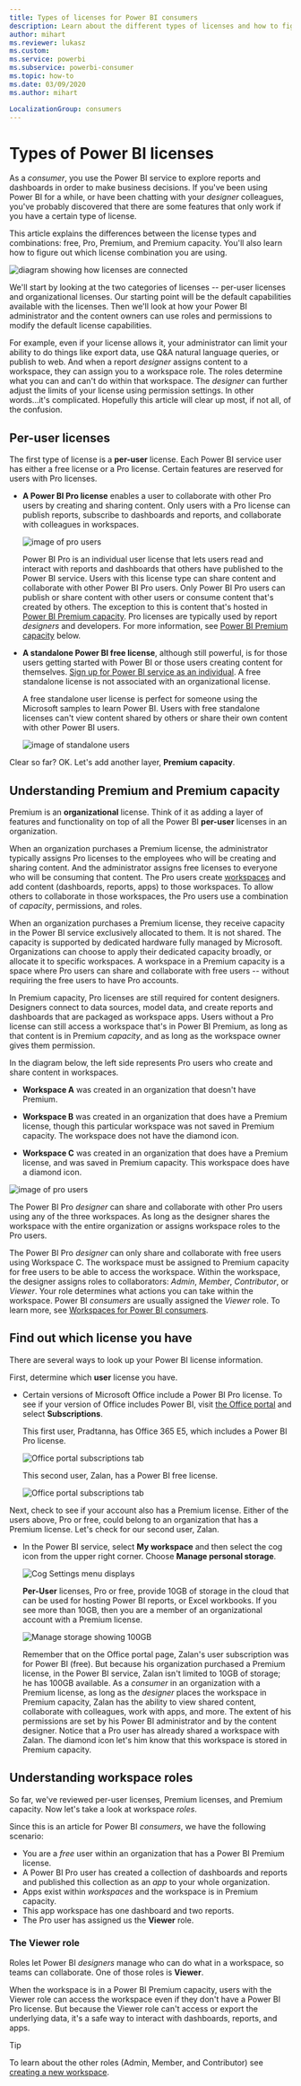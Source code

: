 ```yaml
---
title: Types of licenses for Power BI consumers
description: Learn about the different types of licenses and how to figure out which you have.
author: mihart
ms.reviewer: lukasz 
ms.custom:  
ms.service: powerbi
ms.subservice: powerbi-consumer
ms.topic: how-to
ms.date: 03/09/2020
ms.author: mihart

LocalizationGroup: consumers
---
```


# Types of Power BI licenses
As a *consumer*, you use the Power BI service to explore reports and dashboards in order to make business decisions. If you've been using Power BI for a while, or have been chatting with your *designer* colleagues, you've probably discovered that there are some features that only work if you have a certain type of license. 

This article explains the differences between the license types and combinations: free, Pro, Premium, and Premium capacity. You'll also learn how to figure out which license combination you are using.  

![diagram showing how licenses are connected](media/end-user-license/power-bi-diagram.jpg)

We'll start by looking at the two categories of licenses -- per-user licenses and organizational licenses. Our starting point will be the default capabilities available with the licenses. Then we'll look at how your Power BI administrator and the content owners can use roles and permissions to modify the default license capabilities. 

For example, even if your license allows it, your administrator can limit your ability to do things like export data, use Q&A natural language queries, or publish to web. And when a report *designer* assigns content to a workspace, they can assign you to a workspace role. The roles determine what you can and can't do within that workspace. The *designer* can further adjust the limits of your license using permission settings. In other words...it's complicated. Hopefully this article will clear up most, if not all, of the confusion.

## Per-user licenses
The first type of license is a **per-user** license. Each Power BI service user has either a free license or a Pro license. Certain features are reserved for users with Pro licenses.  

- **A Power BI Pro license** enables a user to collaborate with other Pro users by creating and sharing content. Only users with a Pro license can publish reports, subscribe to dashboards and reports, and collaborate with colleagues in workspaces. 

    ![image of pro users](media/end-user-license/power-bi-pro.jpg)

    Power BI Pro is an individual user license that lets users read and interact with reports and dashboards that others have published to the Power BI service. Users with this license type can share content and collaborate with other Power BI Pro users. Only Power BI Pro users can publish or share content with other users or consume content that's created by others. The exception to this is content that's hosted in [Power BI Premium capacity](#understanding-premium-and-premium-capacity). Pro licenses are typically used by report *designers* and developers. For more information, see [Power BI Premium capacity](#understanding-premium-and-premium-capacity) below.


- **A standalone Power BI free license**, although still powerful, is for those users getting started with Power BI or those users creating content for themselves. [Sign up for Power BI service as an individual](../service-self-service-signup-for-power-bi.md). A free standalone license is not associated with an organizational license. 

    A free standalone user license is perfect for someone using the Microsoft samples to learn Power BI. Users with free standalone licenses can't view content shared by others or share their own content with other Power BI users. 

    ![image of standalone users](media/end-user-license/power-bi-free-license.jpg)

Clear so far?  OK. Let's add another layer, **Premium capacity**.

## Understanding Premium and Premium capacity
Premium is an **organizational** license. Think of it as adding a layer of features and functionality on top of all the Power BI **per-user** licenses in an organization. 

When an organization purchases a Premium license, the administrator typically assigns Pro licenses to the employees who will be creating and sharing content. And the administrator assigns free licenses to everyone who will be consuming that content. The Pro users create [workspaces](end-user-workspaces.md) and add content (dashboards, reports, apps) to those workspaces. To allow others to collaborate in those workspaces, the Pro users use a combination of *capacity*, permissions, and roles. 

When an organization purchases a Premium license, they receive capacity in the Power BI service exclusively allocated to them. It is not shared. The capacity is supported by dedicated hardware fully managed by Microsoft. Organizations can choose to apply their dedicated capacity broadly, or allocate it to specific workspaces. A workspace in a Premium capacity is a space where Pro users can share and collaborate with free users -- without requiring the free users to have Pro accounts.  


In Premium capacity, Pro licenses are still required for content designers. Designers connect to data sources, model data, and create reports and dashboards that are packaged as workspace apps. Users without a Pro license can still access a workspace that's in Power BI Premium, as long as that content is in Premium *capacity*, and as long as the workspace owner gives them permission.

In the diagram below, the left side represents Pro users who create and share content in workspaces.  
- **Workspace A** was created in an organization that doesn't have Premium. 

- **Workspace B** was created in an organization that does have a Premium license, though this particular workspace was not saved in Premium capacity. The workspace does not have the diamond icon.

- **Workspace C** was created in an organization that does have a Premium license, and was saved in Premium capacity. This workspace does have a diamond icon.  

![image of pro users](media/end-user-license/power-bi-sharing-premium-under.jpg)

The Power BI Pro *designer* can share and collaborate with other Pro users using any of the three workspaces. As long as the designer shares the workspace with the entire organization or assigns workspace roles to the Pro users. 

The Power BI Pro *designer* can only share and collaborate with free users using Workspace C. The workspace must be assigned to Premium capacity for free users to be able to access the workspace. Within the workspace, the designer assigns roles to collaborators: *Admin*, *Member*, *Contributor*, or *Viewer*. Your role determines what actions you can take within the workspace. Power BI *consumers* are usually assigned the *Viewer* role. To learn more, see [Workspaces for Power BI consumers](end-user-workspace.md).

## Find out which license you have
There are several ways to look up your Power BI license information. 

First, determine which **user** license you have.

- Certain versions of Microsoft Office include a Power BI Pro license.  To see if your version of Office includes Power BI, visit [the Office portal](https://portal.office.com/account) and select **Subscriptions**.

    This first user, Pradtanna, has Office 365 E5, which includes a Power BI Pro license.

    ![Office portal subscriptions tab](media/end-user-license/power-bi-license-office.png)

    This second user, Zalan, has a Power BI free license. 

    ![Office portal subscriptions tab](media/end-user-license/power-bi-license-free.png)

Next, check to see if your account also has a Premium license. Either of the users above, Pro or free, could belong to an organization that has a Premium license.  Let's check for our second user, Zalan.  

- In the Power BI service, select **My workspace** and then select the cog icon from the upper right corner. Choose **Manage personal storage**.

    ![Cog Settings menu displays](media/end-user-license/power-bi-license-personal.png)

    **Per-User** licenses, Pro or free, provide 10GB of storage in the cloud that can be used for hosting Power BI reports, or Excel workbooks. If you see more than 10GB, then you are a member of an organizational account with a Premium license.

    ![Manage storage showing 100GB](media/end-user-license/power-bi-free-capacity.png)

    Remember that on the Office portal page, Zalan's user subscription was for Power BI (free). But because his organization purchased a Premium license, in the Power BI service, Zalan isn't limited to 10GB of storage; he has 100GB available. As a *consumer* in an organization with a Premium license, as long as the *designer* places the workspace in Premium capacity, Zalan has the ability to view shared content, collaborate with colleagues, work with apps, and more. The extent of his permissions are set by his Power BI administrator and by the content designer. Notice that a Pro user has already shared a workspace with Zalan. The diamond icon let's him know that this workspace is stored in Premium capacity. 

   
## Understanding workspace roles
So far, we've reviewed per-user licenses, Premium licenses, and Premium capacity. Now let's take a look at workspace *roles*.

Since this is an article for Power BI *consumers*, we have the following scenario:

-  You are a *free* user within an organization that has a Power BI Premium license. 
- A Power BI Pro user has created a collection of dashboards and reports and published this collection as an *app* to your whole organization.  
- Apps exist within *workspaces* and the workspace is in Premium capacity.    
- This app workspace has one dashboard and two reports.
- The Pro user has assigned us the **Viewer** role.

### The Viewer role
Roles let Power BI *designers* manage who can do what in a workspace, so teams can collaborate. One of those roles is **Viewer**. 

When the workspace is in a Power BI Premium capacity, users with the Viewer role can access the workspace even if they don't have a Power BI Pro license. But because the Viewer role can't access or export the underlying data, it's a safe way to interact with dashboards, reports, and apps.

> [!TIP]
> To learn about the other roles (Admin, Member, and Contributor) see [creating a new workspace](../service-new-workspaces.md).

